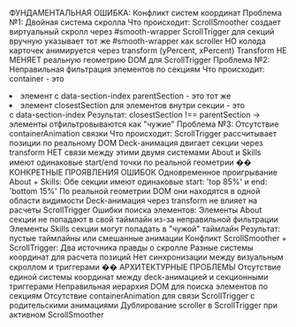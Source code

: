  ФУНДАМЕНТАЛЬНАЯ ОШИБКА: Конфликт систем координат
Проблема №1: Двойная система скролла
Что происходит:
ScrollSmoother создает виртуальный скролл через #smooth-wrapper
ScrollTrigger для секций вручную указывает тот же #smooth-wrapper как scroller
НО колода карточек анимируется через transform (yPercent, xPercent)
Transform НЕ МЕНЯЕТ реальную геометрию DOM для ScrollTrigger
Проблема №2: Неправильная фильтрация элементов по секциям
Что происходит:
container - это <li> элемент с data-section-index
parentSection - это тот же <li> элемент
closestSection для элементов внутри секции - это <section> с data-section-index
Результат: closestSection !== parentSection → элементы отфильтровываются как "чужие"
Проблема №3: Отсутствие containerAnimation связки
Что происходит:
ScrollTrigger рассчитывает позиции по реальному DOM
Deck-анимация двигает секции через transform
НЕТ связи между этими двумя системами
About и Skills имеют одинаковые start/end точки по реальной геометрии
�� КОНКРЕТНЫЕ ПРОЯВЛЕНИЯ ОШИБОК
Одновременное проигрывание About + Skills:
Обе секции имеют одинаковые start: 'top 85%' и end: 'bottom 15%'
По реальной геометрии DOM они находятся в одной области видимости
Deck-анимация через transform не влияет на расчеты ScrollTrigger
Ошибки поиска элементов:
Элементы About секции не попадают в свой таймлайн из-за неправильной фильтрации
Элементы Skills секции могут попадать в "чужой" таймлайн
Результат: пустые таймлайны или смешанные анимации
Конфликт ScrollSmoother + ScrollTrigger:
Два источника правды о скролле
Разные системы координат для расчета позиций
Нет синхронизации между визуальным скроллом и триггерами
��️ АРХИТЕКТУРНЫЕ ПРОБЛЕМЫ
Отсутствие единой системы координат между deck-анимацией и секционными триггерами
Неправильная иерархия DOM для поиска элементов по секциям
Отсутствие containerAnimation для связи ScrollTrigger с родительскими анимациями
Дублирование scroller в ScrollTrigger при активном ScrollSmoother